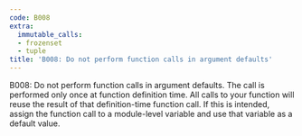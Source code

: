```yaml
---
code: B008
extra:
  immutable_calls:
  - frozenset
  - tuple
title: 'B008: Do not perform function calls in argument defaults'
---
```


B008: Do not perform function calls in argument defaults.  The call is performed only once at function definition time. All calls to your function will reuse the result of that definition-time function call.  If this is intended, assign the function call to a module-level variable and use that variable as a default value.